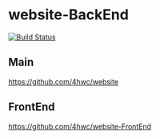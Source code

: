 # website-BackEnd

[![Build Status](https://travis-ci.com/4hwc/website-BackEnd.svg)](https://travis-ci.com/4hwc/website-BackEnd)

## Main

https://github.com/4hwc/website


## FrontEnd

https://github.com/4hwc/website-FrontEnd
